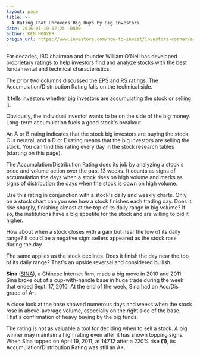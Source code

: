 ```yaml
---
layout: page
title: >-
  A Rating That Uncovers Big Buys By Big Investors
date: 2016-01-19 17:25 -0800
author: KEN HOOVER
origin_url: https://www.investors.com/how-to-invest/investors-corner/accumulation-distribution-rating-helps
---
```





For decades, IBD chairman and founder William O'Neil has developed proprietary ratings to help investors find and analyze stocks with the best fundamental and technical characteristics.


The prior two columns discussed the EPS and [RS ratings](http://education.investors.com/investors-corner/790139-how-to-invest-in-stocks.htm). The Accumulation/Distribution Rating falls on the technical side.


It tells investors whether big investors are accumulating the stock or selling it.


Obviously, the individual investor wants to be on the side of the big money. Long-term accumulation fuels a good stock's breakout.


An A or B rating indicates that the stock big investors are buying the stock. C is neutral, and a D or E rating means that the big investors are selling the stock. You can find this rating every day in the stock research tables (starting on this page).


The Accumulation/Distribution Rating does its job by analyzing a stock's price and volume action over the past 13 weeks. It counts as signs of accumulation the days when a stock rises on high volume and marks as signs of distribution the days when the stock is down on high volume.


Use this rating in conjunction with a stock's daily and weekly charts. Only on a stock chart can you see how a stock finishes each trading day. Does it rise sharply, finishing almost at the top of its daily range in big volume? If so, the institutions have a big appetite for the stock and are willing to bid it higher.


How about when a stock closes with a gain but near the low of its daily range? It could be a negative sign: sellers appeared as the stock rose during the day.


The same applies as the stock declines. Does it finish the day near the top of its daily range? That's an upside reversal and considered bullish.


**Sina** ([SINA](https://research.investors.com/quote.aspx?symbol=SINA)), a Chinese Internet firm, made a big move in 2010 and 2011. Sina broke out of a cup-with-handle base in huge trade during the week that ended Sept. 17, 2010. At the end of the week, Sina had an Acc/Dis grade of A-.


A close look at the base showed numerous days and weeks when the stock rose in above-average volume, especially on the right side of the base. That's confirmation of heavy buying by the big funds.


The rating is not as valuable a tool for deciding when to sell a stock. A big winner may maintain a high rating even after it has shown topping signs. When Sina topped on April 19, 2011, at 147.12 after a 220% rise **(1)**, its Accumulation/Distribution Rating was still an A+.




